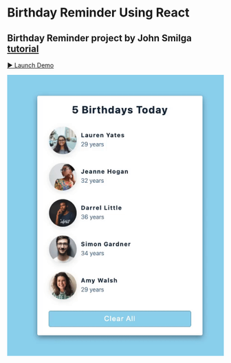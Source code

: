 # Birthday Reminder Using React 

## Birthday Reminder project by John Smilga [tutorial](https://youtu.be/a_7Z7C_JCyo)


[▶️ Launch Demo](https://yaninatrekhleb.github.io/birthday-reminder-react/)

![Demo](src/demo-birthdayReminder.gif)